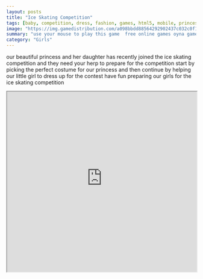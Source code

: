 ```yaml
---
layout: posts
title: "Ice Skating Competition"
tags: [baby, competition, dress, fashion, games, html5, mobile, princess, skating, free, online, games, oyna, game, free, games, play, play, games]
image: "https://img.gamedistribution.com/a098bbdd88564292902437c032c0f1ac.jpg"
summary: "use your mouse to play this game  free online games oyna game free games play play games"
category: "Girls"
---
```


our beautiful princess and her daughter has recently joined the ice skating competition and they need your herp to prepare for the competition start by picking the perfect costume for our princess and then continue by helping our little girl to dress up for the contest have fun preparing our girls for the ice skating competition

<iframe width="100%" height="480px;" src="https://html5.gamedistribution.com/a098bbdd88564292902437c032c0f1ac/"></iframe>